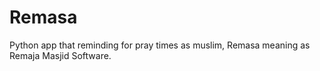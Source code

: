 # Remasa
Python app that reminding for pray times as muslim, Remasa meaning as Remaja Masjid Software.
